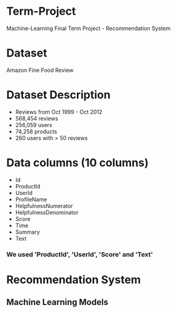 # Term-Project
Machine-Learning Final Term Project - Recommendation System


# Dataset

Amazon Fine Food Review


# Dataset Description

- Reviews from Oct 1999 - Oct 2012
- 568,454 reviews
- 256,059 users
- 74,258 products
- 260 users with > 50 reviews


# Data columns (10 columns)

- Id
- ProductId
- UserId
- ProfileName
- HelpfulnessNumerator
- HelpfulnessDenominator
- Score
- Time
- Summary
- Text

### We used 'ProductId', 'UserId', 'Score' and 'Text'


# Recommendation System

## Machine Learning Models


